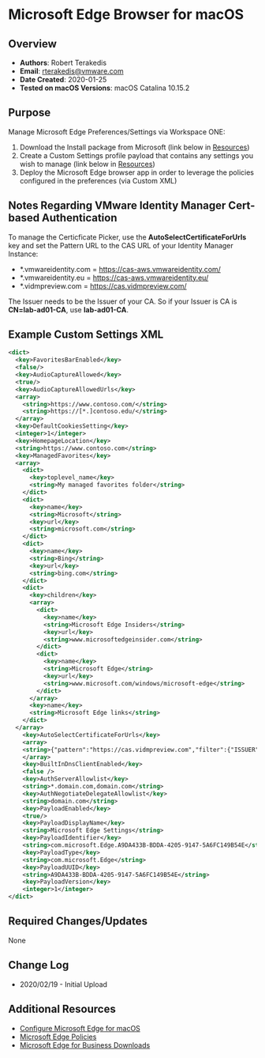 # Microsoft Edge Browser for macOS

## Overview

- **Authors**: Robert Terakedis
- **Email**: rterakedis@vmware.com
- **Date Created**: 2020-01-25
- **Tested on macOS Versions**: macOS Catalina 10.15.2

## Purpose

Manage Microsoft Edge Preferences/Settings via Workspace ONE:

1) Download the Install package from Microsoft (link below in [Resources](#Additional-Resources))
2) Create a Custom Settings profile payload that contains any settings you wish to manage (link below in [Resources](#Additional-Resources))
3) Deploy the Microsoft Edge browser app in order to leverage the policies configured in the preferences (via Custom XML)

## Notes Regarding VMware Identity Manager Cert-based Authentication

To manage the Certicficate Picker, use the **AutoSelectCertificateForUrls** key and set the Pattern URL to the CAS URL of your Identity Manager Instance:

- *.vmwareidentity.com = <https://cas-aws.vmwareidentity.com/>
- *.vmwareidentity.eu = <https://cas-aws.vmwareidentity.eu/>
- *.vidmpreview.com = <https://cas.vidmpreview.com/>

The Issuer needs to be the Issuer of your CA. So if your Issuer is CA is **CN=lab-ad01-CA**, use **lab-ad01-CA**.

## Example Custom Settings XML

```XML
<dict>
  <key>FavoritesBarEnabled</key>
  <false/>
  <key>AudioCaptureAllowed</key>
  <true/>
  <key>AudioCaptureAllowedUrls</key>
  <array>
    <string>https://www.contoso.com/</string>
    <string>https://[*.]contoso.edu/</string>
  </array>
  <key>DefaultCookiesSetting</key>
  <integer>1</integer>
  <key>HomepageLocation</key>
  <string>https://www.contoso.com</string>
  <key>ManagedFavorites</key>
  <array>
    <dict>
      <key>toplevel_name</key>
      <string>My managed favorites folder</string>
    </dict>
    <dict>
      <key>name</key>
      <string>Microsoft</string>
      <key>url</key>
      <string>microsoft.com</string>
    </dict>
    <dict>
      <key>name</key>
      <string>Bing</string>
      <key>url</key>
      <string>bing.com</string>
    </dict>
    <dict>
      <key>children</key>
      <array>
        <dict>
          <key>name</key>
          <string>Microsoft Edge Insiders</string>
          <key>url</key>
          <string>www.microsoftedgeinsider.com</string>
        </dict>
        <dict>
          <key>name</key>
          <string>Microsoft Edge</string>
          <key>url</key>
          <string>www.microsoft.com/windows/microsoft-edge</string>
        </dict>
      </array>
      <key>name</key>
      <string>Microsoft Edge links</string>
    </dict>
  </array>
    <key>AutoSelectCertificateForUrls</key>
    <array>
    <string>{"pattern":"https://cas.vidmpreview.com","filter":{"ISSUER":{"CN":”TMApple"}}}</string>
    </array>
    <key>BuiltInDnsClientEnabled</key>
    <false />
    <key>AuthServerAllowlist</key>
    <string>*.domain.com,domain.com</string>
    <key>AuthNegotiateDelegateAllowlist</key>
    <string>domain.com</string>
    <key>PayloadEnabled</key>
    <true/>
    <key>PayloadDisplayName</key>
    <string>Microsoft Edge Settings</string>
    <key>PayloadIdentifier</key>
    <string>com.microsoft.Edge.A9DA433B-BDDA-4205-9147-5A6FC149B54E</string>
    <key>PayloadType</key>
    <string>com.microsoft.Edge</string>
    <key>PayloadUUID</key>
    <string>A9DA433B-BDDA-4205-9147-5A6FC149B54E</string>
    <key>PayloadVersion</key>
    <integer>1</integer>
</dict>
```

## Required Changes/Updates

None

## Change Log

- 2020/02/19 - Initial Upload

## Additional Resources

- [Configure Microsoft Edge for macOS](https://docs.microsoft.com/en-us/deployedge/configure-microsoft-edge-on-mac)
- [Microsoft Edge Policies](https://docs.microsoft.com/en-us/deployedge/microsoft-edge-policies)
- [Microsoft Edge for Business Downloads](https://www.microsoft.com/en-us/edge/business/download)
